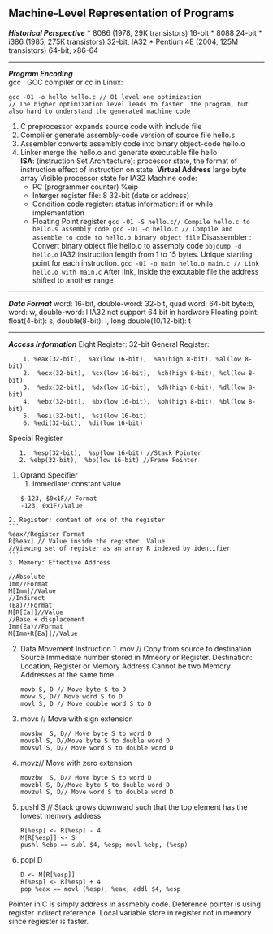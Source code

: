 ## Machine-Level Representation of Programs

 **_Historical Perspective_**
    *  8086 (1978, 29K transistors) 16-bit
	* 8088 24-bit
	* i386 (1985, 275K transistors) 32-bit, IA32
	* Pentium 4E (2004, 125M transistors) 64-bit, x86-64 
___
***Program Encoding***    
  gcc : GCC compiler or cc in Linux:
```
gcc -O1 -o hello hello.c // O1 level one optimization 
// The higher optimization level leads to faster  the program, but also hard to understand the generated machine code
```
   1. C preprocessor expands source code with include file
   2. Compliler generate assembly-code version of source file hello.s
   3. Assembler converts assembly code into binary object-code hello.o
   4. Linker merge the hello.o and generate executable file hello  
  **ISA**: (instruction Set Architecture): processor state, the format of instruction effect of   instruction on state.
   **Virtual Address** large byte array
   Visible processor state for IA32 Machine code:
       * PC (programmer  counter) %eip 
	   * Interger register file: 8 32-bit (date or address)
	   * Condition code register: status information: if or while implementation
	   * Floating Point register
	 ```
	 gcc -O1 -S hello.c// Compile hello.c to hello.s assembly code
	 gcc -O1 -c hello.c // Compile and assemble to code to hello.o binary object file
	 ```
     Disassembler : Convert binary object file hello.o to assembly code
	 ```
	 objdump -d hello.o
	 ```
	 IA32 instruction length from 1 to 15 bytes. 
	 Unique starting point for each instruction.
	 ```
	 gcc -O1 -o main hello.o main.c // Link hello.o with main.c
	 ```
	 After link, inside the excutable file the address shifted to another range 
	 
___

***Data Format***
word: 16-bit, double-word: 32-bit, quad word: 64-bit
byte:b,  word: w, double-word: l
IA32 not support 64 bit in hardware
Floating point: float(4-bit): s, double(8-bit): l, long double(10/12-bit): t
___

***Access information***
Eight Register:  32-bit
General Register:  
```
    1. %eax(32-bit),  %ax(low 16-bit),  %ah(high 8-bit), %al(low 8-bit) 
    2.  %ecx(32-bit),  %cx(low 16-bit),  %ch(high 8-bit), %cl(low 8-bit)
    3.  %edx(32-bit),  %dx(low 16-bit),  %dh(high 8-bit), %dl(low 8-bit)
    4.  %ebx(32-bit),  %bx(low 16-bit),  %bh(high 8-bit), %bl(low 8-bit)
    5.  %esi(32-bit),  %si(low 16-bit)
    6. %edi(32-bit),  %di(low 16-bit)  
```
 Special Register
 ```
    1.  %esp(32-bit),  %sp(low 16-bit) //Stack Pointer
    2. %ebp(32-bit),  %bp(low 16-bit) //Frame Pointer
```
  1. Oprand Specifier
     1. Immediate: constant value
	   ```
	   $-123, $0x1F// Format
	   -123, 0x1F//Value
	   ```
    2. Register: content of one of the register
	```
	%eax//Register Format
	R[%eax] // Value inside the register, Value 
	//Viewing set of register as an array R indexed by identifier
	```
	3. Memory: Effective Address 
  ```
  //Absolute
  Imm//Format 
  M[Imm]//Value
  //Indirect
 (Ea)//Format
 M[R[Ea]]//Value
 //Base + displacement
 Imm(Ea)//Format
 M[Imm+R[Ea]]//Value
  ```
  2.  Data Movement Instruction
     1. mov  // Copy from source to destination
	 Source Immediate number stored in Mmeory or Register. Destination: Location, Register or Memory Address
	 Cannot be two Memory Addresses at the same time.
	   ```
	   movb S, D // Move byte S to D
	   movw S, D// Move word S to D
	   movl S, D // Move double word S to D
	   ```
   2. movs // Move with sign extension
	   ```
	   movsbw  S, D// Move byte S to word D
	   movsbl S, D//Move byte S to double word D
	   movswl S, D// Move word S to double word D
	   ```
   3. movz// Move with zero extension
	    ```
	   movzbw  S, D// Move byte S to word D
	   movzbl S, D//Move byte S to double word D
	   movzwl S, D// Move word S to double word D
	   ```
   4. pushl S // Stack grows downward such that the top element has the lowest memory  address
	   ```
	   R[%esp] <- R[%esp] - 4
	   M[R[%esp]] <- S
	   pushl %ebp == subl $4, %esp; movl %ebp, (%esp)
	   ```
   5. popl D
	   ```
	   D <- M[R[%esp]]
	   R[%esp] <- R[%esp] + 4
	   pop %eax == movl (%esp), %eax; addl $4, %esp
	   ```  
   Pointer in C is simply address in assmebly code. Deference pointer is using register indirect reference. 
   Local variable store in register not in memory since regiester is faster.
  



